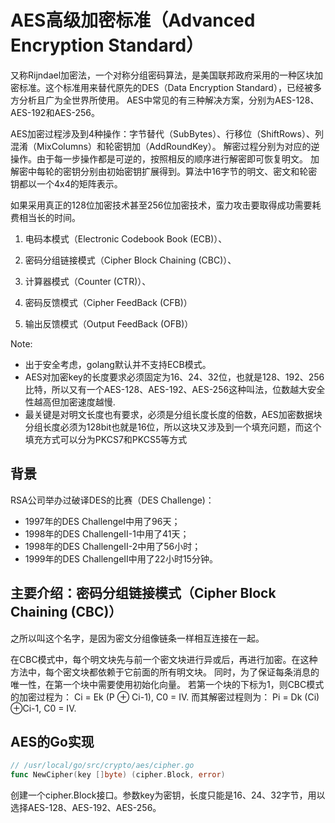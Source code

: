 # AES高级加密标准（Advanced Encryption Standard）
又称Rijndael加密法，一个对称分组密码算法，是美国联邦政府采用的一种区块加密标准。这个标准用来替代原先的DES（Data Encryption Standard），已经被多方分析且广为全世界所使用。
AES中常见的有三种解决方案，分别为AES-128、AES-192和AES-256。

AES加密过程涉及到4种操作：字节替代（SubBytes）、行移位（ShiftRows）、列混淆（MixColumns）和轮密钥加（AddRoundKey）。
解密过程分别为对应的逆操作。由于每一步操作都是可逆的，按照相反的顺序进行解密即可恢复明文。
加解密中每轮的密钥分别由初始密钥扩展得到。算法中16字节的明文、密文和轮密钥都以一个4x4的矩阵表示。

如果采用真正的128位加密技术甚至256位加密技术，蛮力攻击要取得成功需要耗费相当长的时间。
1. 电码本模式（Electronic Codebook Book (ECB)）、

2. 密码分组链接模式（Cipher Block Chaining (CBC)）、

3. 计算器模式（Counter (CTR)）、

4. 密码反馈模式（Cipher FeedBack (CFB)）

5. 输出反馈模式（Output FeedBack (OFB)）

Note: 
- 出于安全考虑，golang默认并不支持ECB模式。
- AES对加密key的长度要求必须固定为16、24、32位，也就是128、192、256比特，所以又有一个AES-128、AES-192、AES-256这种叫法，位数越大安全性越高但加密速度越慢.
- 最关键是对明文长度也有要求，必须是分组长度长度的倍数，AES加密数据块分组长度必须为128bit也就是16位，所以这块又涉及到一个填充问题，而这个填充方式可以分为PKCS7和PKCS5等方式

## 背景
RSA公司举办过破译DES的比赛（DES Challenge)：

- 1997年的DES ChallengeI中用了96天；
- 1998年的DES ChallengeII-1中用了41天；
- 1998年的DES ChallengeII-2中用了56小时；
- 1999年的DES ChallengeII中用了22小时15分钟。


## 主要介绍：密码分组链接模式（Cipher Block Chaining (CBC)）

之所以叫这个名字，是因为密文分组像链条一样相互连接在一起。

在CBC模式中，每个明文块先与前一个密文块进行异或后，再进行加密。在这种方法中，每个密文块都依赖于它前面的所有明文块。
同时，为了保证每条消息的唯一性，在第一个块中需要使用初始化向量。
若第一个块的下标为1，则CBC模式的加密过程为： Ci = Ek (P ⊕ Ci-1), C0 = IV. 
而其解密过程则为： Pi = Dk (Ci) ⊕Ci-1, C0 = IV. 


## AES的Go实现
```go
// /usr/local/go/src/crypto/aes/cipher.go
func NewCipher(key []byte) (cipher.Block, error)
```
创建一个cipher.Block接口。参数key为密钥，长度只能是16、24、32字节，用以选择AES-128、AES-192、AES-256。

